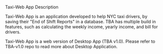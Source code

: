 Taxi-Web App Description

Taxi-Web App is an application developed to help NYC taxi drivers, by saving their "End of Shift Reports" in a database. TBA has multiple build in features, such as calculating the weekly income, yearly income, and bill for drivers.

Taxi-Web App is a web version of Desktop App (TBA v1.0). Please refer to TBA-v1.0 repo to read more about Desktop Application.
